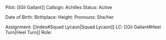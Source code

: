 
Pilot: [[Gil Gallant]]
Callsign: Achilles
Status: Active

Date of Birth: 
Birthplace: 
Height: 
Pronouns: She/her

Assignment: [[index#Squad Lycaon|Squad Lycaon]] 
LC: [[Gil Gallant#Heel Turn|Heel Turn]]
Role: 